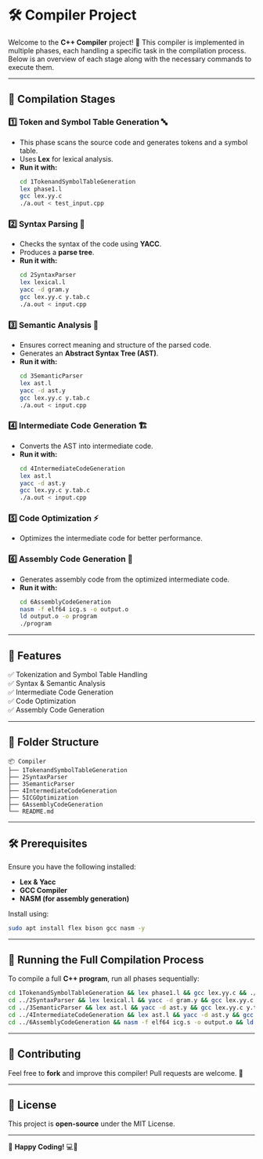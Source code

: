 # 🛠️ Compiler Project

Welcome to the **C++ Compiler** project! 🚀 This compiler is implemented in multiple phases, each handling a specific task in the compilation process. Below is an overview of each stage along with the necessary commands to execute them.

---

## 📌 Compilation Stages

### 1️⃣ Token and Symbol Table Generation 🔤
- This phase scans the source code and generates tokens and a symbol table.
- Uses **Lex** for lexical analysis.
- **Run it with:**
  ```bash
  cd 1TokenandSymbolTableGeneration
  lex phase1.l
  gcc lex.yy.c
  ./a.out < test_input.cpp
  ```

### 2️⃣ Syntax Parsing 📜
- Checks the syntax of the code using **YACC**.
- Produces a **parse tree**.
- **Run it with:**
  ```bash
  cd 2SyntaxParser
  lex lexical.l
  yacc -d gram.y
  gcc lex.yy.c y.tab.c
  ./a.out < input.cpp
  ```

### 3️⃣ Semantic Analysis 🧠
- Ensures correct meaning and structure of the parsed code.
- Generates an **Abstract Syntax Tree (AST)**.
- **Run it with:**
  ```bash
  cd 3SemanticParser
  lex ast.l
  yacc -d ast.y
  gcc lex.yy.c y.tab.c
  ./a.out < input.cpp
  ```

### 4️⃣ Intermediate Code Generation 🏗️
- Converts the AST into intermediate code.
- **Run it with:**
  ```bash
  cd 4IntermediateCodeGeneration
  lex ast.l
  yacc -d ast.y
  gcc lex.yy.c y.tab.c
  ./a.out < input.cpp
  ```

### 5️⃣ Code Optimization ⚡
- Optimizes the intermediate code for better performance.

### 6️⃣ Assembly Code Generation 🏁
- Generates assembly code from the optimized intermediate code.
- **Run it with:**
  ```bash
  cd 6AssemblyCodeGeneration
  nasm -f elf64 icg.s -o output.o
  ld output.o -o program
  ./program
  ```

---

## 🎯 Features
✅ Tokenization and Symbol Table Handling  
✅ Syntax & Semantic Analysis  
✅ Intermediate Code Generation  
✅ Code Optimization  
✅ Assembly Code Generation  

---

## 📂 Folder Structure
```
📦 Compiler
├── 1TokenandSymbolTableGeneration
├── 2SyntaxParser
├── 3SemanticParser
├── 4IntermediateCodeGeneration
├── 5ICGOptimization
├── 6AssemblyCodeGeneration
└── README.md
```

---

## 🛠️ Prerequisites
Ensure you have the following installed:
- **Lex & Yacc**
- **GCC Compiler**
- **NASM (for assembly generation)**

Install using:
```bash
sudo apt install flex bison gcc nasm -y
```

---

## 🚀 Running the Full Compilation Process
To compile a full **C++ program**, run all phases sequentially:
```bash
cd 1TokenandSymbolTableGeneration && lex phase1.l && gcc lex.yy.c && ./a.out < test_input.cpp
cd ../2SyntaxParser && lex lexical.l && yacc -d gram.y && gcc lex.yy.c y.tab.c && ./a.out < input.cpp
cd ../3SemanticParser && lex ast.l && yacc -d ast.y && gcc lex.yy.c y.tab.c && ./a.out < input.cpp
cd ../4IntermediateCodeGeneration && lex ast.l && yacc -d ast.y && gcc lex.yy.c y.tab.c && ./a.out < input.cpp
cd ../6AssemblyCodeGeneration && nasm -f elf64 icg.s -o output.o && ld output.o -o program && ./program
```

---

## 📢 Contributing
Feel free to **fork** and improve this compiler! Pull requests are welcome. 🙌

---

## 📄 License
This project is **open-source** under the MIT License.

---

🌟 **Happy Coding!** 💻🎉

